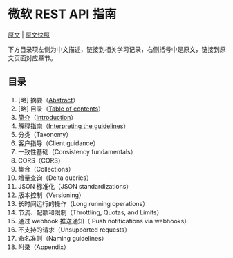 # 微软 REST API 指南

[原文](https://github.com/microsoft/api-guidelines/blob/vNext/Guidelines.md) | [原文快照](./snapshoot/)

下方目录项左侧为中文描述，链接到相关学习记录，右侧括号中是原文，链接到原文页面对应章节。

## 目录

1. [略] 摘要（[Abstract](./snapshoot/Guidelines-20220818.md#1-abstract)）
2. [略] 目录（[Table of contents](./snapshoot/Guidelines-20220818.md#2-table-of-contents)）
3. [简介](./Introduction.md)（[Introduction](./snapshoot/Guidelines-20220818.md#3-introduction)）
4. [解释指南](./Interpreting-the-guidelines.md)（[Interpreting the guidelines](./snapshoot/Guidelines-20220818.md#4-interpreting-the-guidelines)）
5. 分类（Taxonomy）
6. 客户指导（Client guidance）
7. 一致性基础（Consistency fundamentals）
8. CORS（CORS）
9. 集合（Collections）
10. 增量查询（Delta queries）
11. JSON 标准化（JSON standardizations）
12. 版本控制（Versioning）
13. 长时间运行的操作（Long running operations）
14. 节流、配额和限制（Throttling, Quotas, and Limits）
15. 通过 webhook 推送通知（ Push notifications via webhooks）
16. 不支持的请求（Unsupported requests）
17. 命名准则（Naming guidelines）
18. 附录（Appendix）

